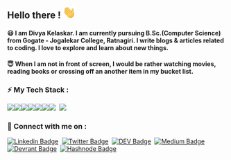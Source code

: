 <h2> Hello there ! <img src="https://raw.githubusercontent.com/ABSphreak/ABSphreak/master/gifs/Hi.gif" width="30px"></h2>

#### 😃 I am Divya Kelaskar. I am currently pursuing B.Sc.(Computer Science) from Gogate - Jogalekar College, Ratnagiri. I write blogs & articles related to coding. I love to explore and learn about new things. 
#### 😇 When I am not in front of screen, I would be rather watching movies, reading books or crossing off an another item in my bucket list. 

### ⚡ My Tech Stack :
<img src="https://img.icons8.com/color/48/000000/python.png"></img><img src="https://img.icons8.com/color/48/000000/html-5.png"/><img src="https://img.icons8.com/color/48/000000/css3.png"/><img src="https://img.icons8.com/color/48/000000/bootstrap.png"/><img src="https://img.icons8.com/color/48/000000/javascript.png"/><img src="https://img.icons8.com/color/48/000000/git.png"/><img src="https://img.icons8.com/color/48/000000/c-programming.png"/>&nbsp;&nbsp;<img src="https://img.icons8.com/ios/48/000000/mysql-logo.png"/>

### 🤝 Connect with me on :

[![Linkedin Badge](https://img.shields.io/badge/-divyakelaskar-blue?style=for-the-badge&logo=Linkedin&logoColor=white&link=https://www.linkedin.com/in/divyakelaskar/)](https://www.linkedin.com/in/divyakelaskar/)&nbsp; [![Twitter Badge](https://img.shields.io/badge/-@divya_kelaskar-1ca0f1?style=for-the-badge&logo=twitter&logoColor=white&link=https://twitter.com/divya_kelaskar)](https://twitter.com/divya_kelaskar)&nbsp; [![DEV Badge](https://img.shields.io/badge/-@theavidcoder-000000?style=for-the-badge&logo=dev.to&logoColor=white&link=https://dev.to/@theavidcoder)](https://dev.to/@theavidcoder)&nbsp; [![Medium Badge](https://img.shields.io/badge/-@theavidcoder-000000?style=for-the-badge&logo=medium&logoColor=white&link=https://medium.com/@theavidcoder/)](https://medium.com/@theavidcoder)&nbsp; [![Devrant Badge](https://img.shields.io/badge/-@theavidcoder-F99A66?style=for-the-badge&logo=devrant&logoColor=white&link=https://devrant.com/users/theavidcoder)](https://devrant.com/users/theavidcoder)&nbsp; [![Hashnode Badge](https://img.shields.io/badge/-@divyakelaskar-2962FF?style=for-the-badge&logo=hashnode&logoColor=white&link=https://hashnode.com/@divyakelaskar/)](https://hashnode.com/@divyakelaskar)&nbsp; 

